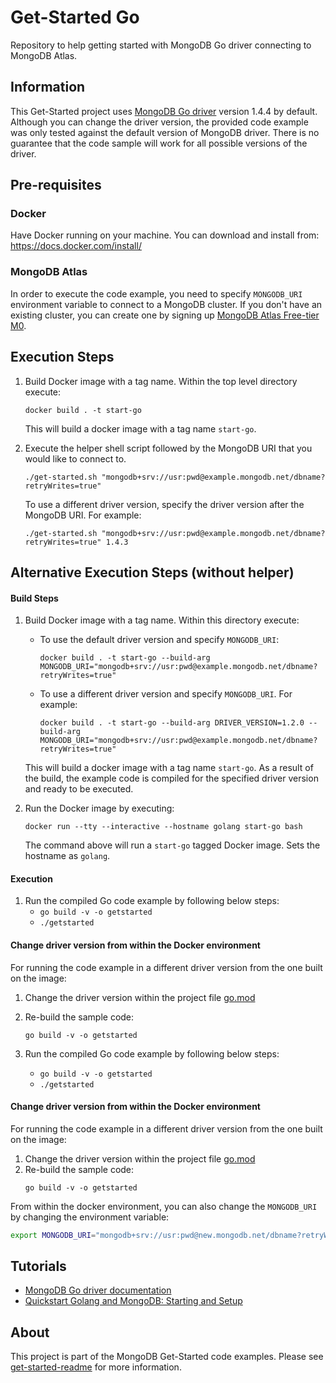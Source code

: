 # Get-Started Go

Repository to help getting started with MongoDB Go driver connecting to MongoDB Atlas.

## Information

This Get-Started project uses [MongoDB Go driver](https://godoc.org/go.mongodb.org/mongo-driver/mongo) version 1.4.4 by default. Although you can change the driver version, the provided code example was only tested against the default version of MongoDB driver. There is no guarantee that the code sample will work for all possible versions of the driver.

## Pre-requisites 

### Docker 

Have Docker running on your machine. You can download and install from: https://docs.docker.com/install/

### MongoDB Atlas

In order to execute the code example, you need to specify `MONGODB_URI` environment variable to connect to a MongoDB cluster. If you don't have an existing cluster, you can create one by signing up [MongoDB Atlas Free-tier M0](https://docs.atlas.mongodb.com/getting-started/). 

##  Execution Steps 

1. Build Docker image with a tag name. Within the top level directory execute: 
   ```
   docker build . -t start-go
   ```
   This will build a docker image with a tag name `start-go`. 

2. Execute the helper shell script followed by the MongoDB URI that you would like to connect to. 
      ```
      ./get-started.sh "mongodb+srv://usr:pwd@example.mongodb.net/dbname?retryWrites=true"
      ```

   To use a different driver version, specify the driver version after the MongoDB URI. For example:
      ```
      ./get-started.sh "mongodb+srv://usr:pwd@example.mongodb.net/dbname?retryWrites=true" 1.4.3
      ```

## Alternative Execution Steps (without helper)

#### Build Steps

1. Build Docker image with a tag name. Within this directory execute: 
   * To use the default driver version and specify `MONGODB_URI`:
      ```
      docker build . -t start-go --build-arg MONGODB_URI="mongodb+srv://usr:pwd@example.mongodb.net/dbname?retryWrites=true"
      ```
   * To use a different driver version and specify `MONGODB_URI`. For example:
      ```
      docker build . -t start-go --build-arg DRIVER_VERSION=1.2.0 --build-arg MONGODB_URI="mongodb+srv://usr:pwd@example.mongodb.net/dbname?retryWrites=true"
      ```
   This will build a docker image with a tag name `start-go`. 
   As a result of the build, the example code is compiled for the specified driver version and ready to be executed.

2. Run the Docker image by executing:
   ```
   docker run --tty --interactive --hostname golang start-go bash
   ```

   The command above will run a `start-go` tagged Docker image. Sets the hostname as `golang`. 

#### Execution

1. Run the compiled Go code example by following below steps:
   * `go build -v -o getstarted`
   * `./getstarted`

#### Change driver version from within the Docker environment

For running the code example in a different driver version from the one built on the image:

1. Change the driver version within the project file [go.mod](go/go.mod)
2. Re-build the sample code:
   ```
   go build -v -o getstarted
   ```

1. Run the compiled Go code example by following below steps:
   * `go build -v -o getstarted`
   * `./getstarted`

#### Change driver version from within the Docker environment

For running the code example in a different driver version from the one built on the image:

1. Change the driver version within the project file [go.mod](go/go.mod)
2. Re-build the sample code:
   ```
   go build -v -o getstarted
   ```

From within the docker environment, you can also change the `MONGODB_URI` by changing the environment variable: 

```sh
export MONGODB_URI="mongodb+srv://usr:pwd@new.mongodb.net/dbname?retryWrites=true"
```

## Tutorials

* [MongoDB Go driver documentation](https://docs.mongodb.com/drivers/go)
* [Quickstart Golang and MongoDB: Starting and Setup](https://www.mongodb.com/blog/post/quick-start-golang--mongodb--starting-and-setup)


## About 

This project is part of the MongoDB Get-Started code examples. Please see [get-started-readme](https://github.com/mongodb-developer/get-started-readme) for more information. 

